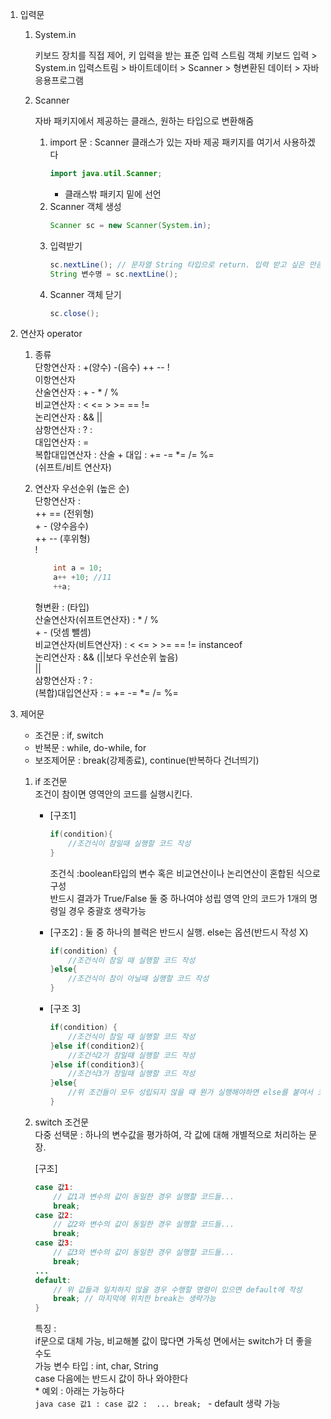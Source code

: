1. 입력문
	1) System.in 
	
		키보드 장치를 직접 제어, 키 입력을 받는 표준 입력 스트림 객체  키보드 입력 > System.in 입력스트림 > 바이트데이터 > Scanner > 형변환된 데이터 > 자바 응용프로그램
	
	2) Scanner
	
		자바 패키지에서 제공하는 클래스, 원하는 타입으로 변환해줌  		
		1. import 문 : Scanner 클래스가 있는 자바 제공 패키지를 여기서 사용하겠다  
			```java
			import java.util.Scanner;
			```
			+ 클래스밖 패키지 밑에 선언
		2. Scanner 객체 생성  
			```java
			Scanner sc = new Scanner(System.in);
			```
		3. 입력받기  
			```java
			sc.nextLine(); // 문자열 String 타입으로 return. 입력 받고 싶은 만큼 계속 사용 가능.
			String 변수명 = sc.nextLine();
			```
		4. Scanner 객체 닫기  
			```java
			sc.close();
2. 연산자 operator
	1) 종류  
		단항연산자		: +(양수) -(음수) ++ -- !  
		이항연산자  
			산술연산자 	: + - * / %  
			비교연산자	: < <= > >= == !=  
			논리연산자	:  && ||   
		삼항연산자		: ? :  
		대입연산자		: =  
		복합대입연산자 	: 산술 + 대입 : += -= *= /= %=  
		(쉬프트/비트 연산자)  
	2) 연산자 우선순위 (높은 순)  
		단항연산자 :  
			++ == (전위형)  
			+ - (양수음수)  
			++ -- (후위형)  
			!
			
		```java
			int a = 10;
			a++ +10; //11
			++a;
		```

		형변환 : (타입)  
		산술연산자(쉬프트연산자) : * / %  
			    		 + - (덧셈 뺄셈)  		
		비교연산자(비트연산자) : < <= > >= == != instanceof  
		논리연산자 : && (||보다 우선순위 높음)  
			    ||  
		삼항연산자 : ? :  
		(복합)대입연산자 : = += -= *= /= %=
3. 제어문
	- 조건문		: if, switch  
	- 반복문		: while, do-while, for  
	- 보조제어문	: break(강제종료), continue(반복하다 건너띄기)  

	1) if 조건문  
		조건이 참이면 영역안의 코드를 실행시킨다.  
		* [구조1]
			```java
			if(condition){
				//조건식이 참일때 실행할 코드 작성
			}
			```
		
 			조건식 :boolean타입의 변수 혹은 비교연산이나 논리연산이  혼합된 식으로 구성  
				반드시 결과가 True/False 둘 중 하나여야 성립
			영역 안의 코드가 1개의 명령일 경우 중괄호 생략가능
		* [구조2] : 둘 중 하나의 블럭은 반드시 실행. else는 옵션(반드시 작성 X)  
			```java
			if(condition) {
				//조건식이 참일 때 실행할 코드 작성
			}else{ 
				//조건식이 참이 아닐때 실행할 코드 작성
			}
			```
		* [구조 3]  
			```java
			if(condition) {
				//조건식이 참일 때 실행할 코드 작성
			}else if(condition2){
				//조건식2가 참일때 실행할 코드 작성
			}else if(condition3){
				//조건식3가 참일때 실행할 코드 작성
			}else{
				//위 조건들이 모두 성립되지 않을 때 뭔가 실행해야하면 else를 붙여서 코드 작성
			}
			```
	2) switch 조건문  
		다중 선택문 : 하나의 변수값을 평가하여, 각 값에 대해 개별적으로 처리하는  문장.  
		
		[구조]
		```java
		case 값1:
			// 값1과 변수의 값이 동일한 경우 실행할 코드들...
			break;
		case 값2:
			// 값2와 변수의 값이 동일한 경우 실행할 코드들...
			break;
		case 값3:
			// 값3와 변수의 값이 동일한 경우 실행할 코드들...
			break;
		...
		default:
			// 위 값들과 일치하지 않을 경우 수행할 명령이 있으면 default에 작성
			break; // 마지막에 위치한 break는 생략가능
		}
		```
		
		특징 :  
			if문으로 대체 가능, 비교해볼 값이 많다면 가독성 면에서는 switch가 더 좋을 수도  
			가능 변수 타입 : int, char, String  
			case 다음에는 반드시 값이 하나 와야한다  
			* 예외 : 아래는 가능하다  
			```java
			case 값1 : case 값2 : 
			...
			break;
			```
			- default 생략 가능  
